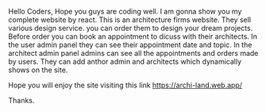 Hello Coders,
Hope you guys are coding well. I am gonna show you my complete website by react. This is an architecture firms website. They sell various design service. you can order them to design your dream projects. Before order you can book an appointment to dicuss with their architects. In the user admin panel they can see their appointment date and topic. In the architect admin panel admins can see all the appointments and orders made by users. They can add anthor admin and architects which dynamically shows on the site.

Hope you will enjoy the site visiting this link https://archi-land.web.app/

Thanks.
